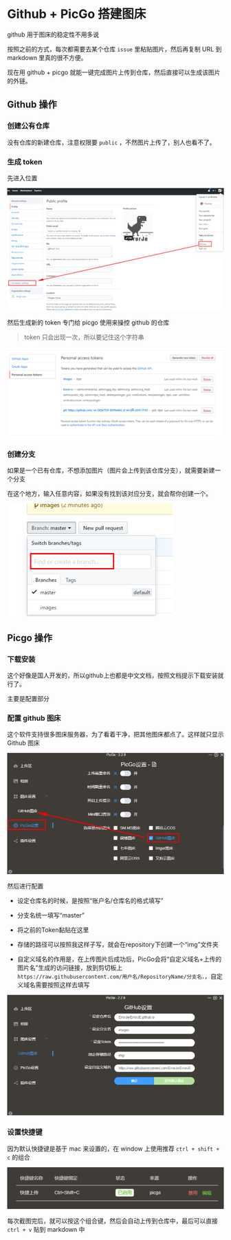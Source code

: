 # Github + PicGo 搭建图床

github 用于图床的稳定性不用多说

按照之前的方式，每次都需要去某个仓库 `issue` 里粘贴图片，然后再复制 URL 到 markdown 里真的很不方便。



现在用 github + picgo 就能一键完成图片上传到仓库，然后直接可以生成该图片的外链。



## Github 操作

### 创建公有仓库

没有仓库的新建仓库，注意权限要 `public` ，不然图片上传了，别人也看不了。



### 生成 token

先进入位置

![](https://raw.githubusercontent.com/ErrorJe/ErrorJE.github.io/images/img/20200108020745.png)



然后生成新的 token 专门给 picgo 使用来操控 github 的仓库

> token 只会出现一次，所以要记住这个字符串

![](https://raw.githubusercontent.com/ErrorJe/ErrorJE.github.io/images/img/20200108020811.png)

### 创建分支

如果是一个已有仓库，不想添加图片（图片会上传到该仓库分支），就需要新建一个分支

在这个地方，输入任意内容，如果没有找到该对应分支，就会帮你创建一个。

![](https://raw.githubusercontent.com/ErrorJe/ErrorJE.github.io/images/img/20200108021004.png)



## Picgo 操作

### 下载安装

这个好像是国人开发的，所以github上也都是中文文档，按照文档提示下载安装就行了。

主要是配置部分



### 配置 github 图床

这个软件支持很多图床服务器，为了看着干净，把其他图床都点了。这样就只显示 Github 图床

![](https://raw.githubusercontent.com/ErrorJe/ErrorJE.github.io/images/img/20200108021156.png)



然后进行配置

- 设定仓库名的时候，是按照“账户名/仓库名的格式填写”

- 分支名统一填写“master”

- 将之前的Token黏贴在这里

- 存储的路径可以按照我这样子写，就会在repository下创建一个“img”文件夹

- 自定义域名的作用是，在上传图片后成功后，PicGo会将“自定义域名+上传的图片名”生成的访问链接，放到剪切板上`https://raw.githubusercontent.com/用户名/RepositoryName/分支名，`，自定义域名需要按照这样去填写

![](https://raw.githubusercontent.com/ErrorJe/ErrorJE.github.io/images/img/20200108021403.png)



### 设置快捷键

因为默认快捷键是基于 mac 来设置的，在 window 上使用推荐 `ctrl + shift + c` 的组合

![](https://raw.githubusercontent.com/ErrorJe/ErrorJE.github.io/images/img/20200108021603.png)

每次截图完后，就可以按这个组合键，然后会自动上传到仓库中，最后可以直接 `ctrl + v` 贴到 markdown 中

